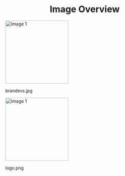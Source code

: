 <h1 style ="text-align: center;"> Image Overview </h1>
<div>
<div>
<img src="https://media.evkx.net/multimedia/models/acura/brandevs_xst.jpg" alt="Image 1" style="width: 200px;">
<p>brandevs.jpg</p>
</div>
<div>
<img src="https://media.evkx.net/multimedia/models/acura/logo_xst.png" alt="Image 1" style="width: 200px;">
<p>logo.png</p>
</div>
</div>
